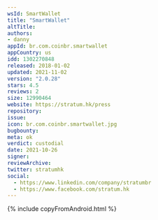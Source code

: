 ```yaml
---
wsId: SmartWallet
title: "SmartWallet"
altTitle: 
authors:
- danny
appId: br.com.coinbr.smartwallet
appCountry: us
idd: 1302270848
released: 2018-01-02
updated: 2021-11-02
version: "2.0.28"
stars: 4.5
reviews: 2
size: 12990464
website: https://stratum.hk/press
repository: 
issue: 
icon: br.com.coinbr.smartwallet.jpg
bugbounty: 
meta: ok
verdict: custodial
date: 2021-10-26
signer: 
reviewArchive:
twitter: stratumhk
social:
  - https://www.linkedin.com/company/stratumbr
  - https://www.facebook.com/stratum.hk
---
```


{% include copyFromAndroid.html %}
